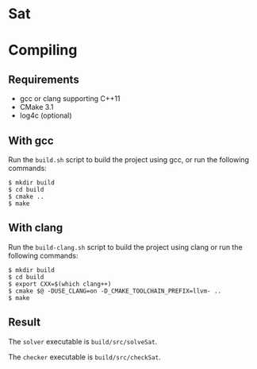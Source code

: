 Sat
===

# Compiling

## Requirements
- gcc or clang supporting C++11
- CMake 3.1
- log4c (optional)

## With gcc
Run the `build.sh` script to build the project using gcc, or run the following commands:
~~~
$ mkdir build
$ cd build
$ cmake ..
$ make
~~~

## With clang
Run the `build-clang.sh` script to build the project using clang or run the following commands:
~~~
$ mkdir build
$ cd build
$ export CXX=$(which clang++)
$ cmake $@ -DUSE_CLANG=on -D_CMAKE_TOOLCHAIN_PREFIX=llvm- ..
$ make
~~~

## Result
The `solver` executable is `build/src/solveSat`.

The `checker` executable is `build/src/checkSat`.
